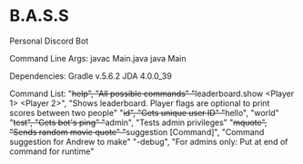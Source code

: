 # B.A.S.S
Personal Discord Bot

Command Line Args:
javac Main.java
java Main <Discord bot Token>

Dependencies: 
Gradle v.5.6.2
JDA 4.0.0_39

Command List:
"~~help", "All possible commands"
"~~leaderboard.show <Player 1> <Player 2>", "Shows leaderboard. Player flags are optional to print scores between two people"
"~~id", "Gets unique user ID"
"~~hello", "world"
"~~test", "Gets bot's ping"
"~~admin", "Tests admin privileges"
"~~mquote", "Sends random movie quote"
"~~suggestion [Command]", "Command suggestion for Andrew to make"
"-debug", "For admins only: Put at end of command for runtime"
